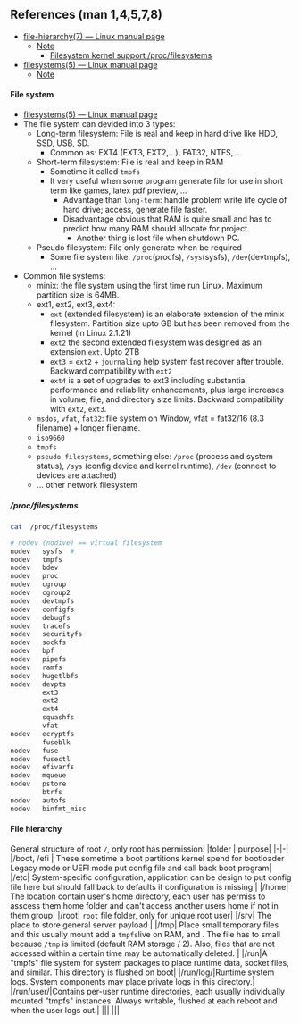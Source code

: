 ## References (man 1,4,5,7,8)
- [file-hierarchy(7) — Linux manual page](https://man7.org/linux/man-pages/man7/file-hierarchy.7.html)
    - [Note](#file-hierarchy)
        - [Filesystem kernel support /proc/filesystems](#procfilesystems)
- [filesystems(5) — Linux manual page](https://man7.org/linux/man-pages/man5/filesystems.5.html)
    - [Note](#file-system)

    
#### File system
- [filesystems(5) — Linux manual page](https://man7.org/linux/man-pages/man5/filesystems.5.html)
- The file system can devided into 3 types:
    - Long-term filesystem: File is real and keep in hard drive like HDD, SSD, USB, SD.
        - Common as: EXT4 (EXT3, EXT2,...), FAT32, NTFS, ...
    - Short-term filesystem: File is real and keep in RAM
        - Sometime it called  `tmpfs`
        - It very useful when some program generate file for use in short term like games, latex pdf preview, ...
            - Advantage than `long-term`: handle problem write life cycle of hard drive; access, generate file faster.
            - Disadvantage obvious that RAM is quite small and has to predict how many RAM should allocate for project.
                - Another thing is lost file when shutdown PC.
    - Pseudo filesystem: File only generate when be required
        - Some file system like: `/proc`(procfs), `/sys`(sysfs), `/dev`(devtmpfs), ...
- Common file systems:
    - minix: the file system using the first time run Linux. Maximum partition size is 64MB.
    - ext1, ext2, ext3, ext4: 
        - `ext` (extended filesystem) is an elaborate extension of the minix filesystem. Partition size upto GB but has been removed from the kernel (in Linux 2.1.21)
        - `ext2` the second extended filesystem was designed as an extension `ext`. Upto 2TB
        - `ext3` = `ext2` + `journaling` help system fast recover after trouble. Backward compatibility with `ext2`
        -  `ext4` is a set of upgrades to ext3 including substantial performance and reliability enhancements, plus large increases in volume, file, and directory size limits. Backward compatibility with `ext2`, `ext3`.
    - `msdos`, `vfat`, `fat32`: file system on Window, vfat = fat32/16 (8.3 filename) + longer filename.
    - `iso9660`
    - `tmpfs`
    - `pseudo filesystems`, something else: `/proc` (process and system status), `/sys` (config device and kernel runtime), `/dev` (connect to devices are attached)
    - ... other network filesystem

##### /proc/filesystems
```bash
cat  /proc/filesystems

# nodev (nodive) == virtual filesystem
nodev   sysfs  # 
nodev   tmpfs
nodev   bdev
nodev   proc
nodev   cgroup
nodev   cgroup2
nodev   devtmpfs
nodev   configfs
nodev   debugfs
nodev   tracefs
nodev   securityfs
nodev   sockfs
nodev   bpf
nodev   pipefs
nodev   ramfs
nodev   hugetlbfs
nodev   devpts
        ext3
        ext2
        ext4
        squashfs
        vfat
nodev   ecryptfs
        fuseblk
nodev   fuse
nodev   fusectl
nodev   efivarfs
nodev   mqueue
nodev   pstore
        btrfs
nodev   autofs
nodev   binfmt_misc

```

#### File hierarchy

General structure of root `/`, only root has permission:
|folder | purpose|
|-|-|
|/boot, /efi | These sometime a boot partitions kernel spend for bootloader Legacy mode or UEFI mode put config file and call back boot program|
|/etc|  System-specific configuration, application can be design to put config file here but should fall back to defaults if configuration is missing |
|/home| The location contain user's home directory, each user has permiss to asscess them home folder and can't access another users home if not in them group|
|/root| `root` file folder, only for unique root user|
|/srv| The place to store general server payload |
|/tmp| Place small temporary files and this usually mount add a `tmpfs`live on RAM, and . The file has to small because `/tmp` is limited (default RAM storage / 2). Also, files that are not accessed within a certain time may be automatically deleted. |
|/run|A "tmpfs" file system for system packages to place runtime data, socket files, and similar. This directory is flushed on boot|
|/run/log/|Runtime system logs. System components may place private logs in this directory.|
|/run/user/|Contains per-user runtime directories, each usually individually mounted "tmpfs" instances. Always writable, flushed at each reboot and when the user logs out.|
|||
|||
